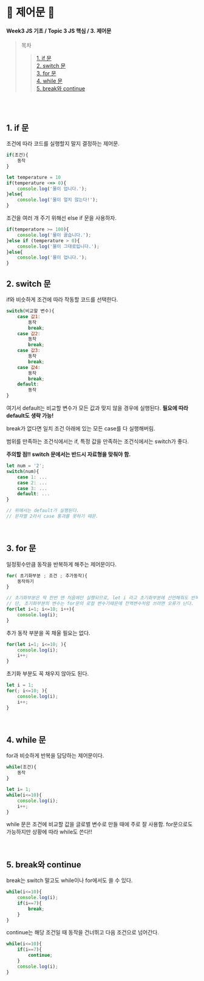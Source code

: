 # 🥥 제어문 🥥
#### Week3 JS 기초 / Topic 3 JS 핵심 / 3. 제어문

>목차 
>>[1. if 문](#1-if-문)<br>
[2. switch 문](#2-switch-문)<br>
[3. for 문](#3-for-문)<br>
[4. while 문](#4-while-문)<br>
[5. break와 continue](#5-break와-continue)<br>


<br><br>

## 1. if 문
조건에 따라 코드를 실행할지 말지 결정하는 제어문.
```js
if(조건){
    동작
}

let temperature = 10
if(temperature <=> 0){
    console.log('물이 업니다.');
}else{
    console.log('물이 얼지 않는다!');
}
```

조건을 여러 개 주기 위해선 else if 문을 사용하자.
```js
if(temperatore >= 100){
    console.log('물이 끓습니다.');
}else if (temperature > 0){
    console.log('물이 그대로입니다.');
}else{
    console.log('물이 업니다.');
}

```

## 2. switch 문
if와 비슷하게 조건에 따라 작동할 코드를 선택한다.
```js
switch(비교할 변수){
    case 값1:
        동작
        break;
    case 값2:
        동작
        break;
    case 값3:
        동작
        break;
    case 값4:
        동작
        break;
    default:
        동작
}
```
여기서 default는 비교할 변수가 모든 값과 맞지 않을 경우에 실행된다. **필요에 따라 default도 생략 가능!**

break가 없다면 일치 조건 아래에 있는 모든 case를 다 실행해버림. 

범위를 만족하는 조건식에서는 if, 특정 값을 만족하는 조건식에서는 switch가 좋다.


**주의할 점!! switch 문에서는 반드시 자료형을 맞춰야 함.**
```js
let num = '2';
switch(num){
    case 1: ...
    case 2: ...
    case 3: ...
    default: ...
}

// 위에서는 default가 실행된다.
// 문자열 2라서 case 통과를 못하기 때문. 
```

<br>

## 3. for 문
일정횟수만큼 동작을 반복하게 해주는 제어문이다.
```js
for( 초기화부분 ; 조건 ; 추가동작){
    동작하기
}

// 초기화부분은 딱 한번 맨 처음에만 실행되므로, let i 라고 초기화부분에 선언해줘도 반복선언되지 않는다!
// 단, 초기화부분의 변수는 for문의 로컬 변수기때문에 전역변수처럼 쓰려면 오류가 난다.
for(let i=1; i<=10; i++){
    console.log(i);
}
```

추가 동작 부분을 꼭 채울 필요는 없다.
```js
for(let i=1; i<=10; ){
    console.log(i);
    i++;
}
```

초기화 부분도 꼭 채우지 않아도 된다.
```js
let i = 1;
for(; i<=10; ){
    console.log(i);
    i++;
}
```
<br>

## 4. while 문
for과 비슷하게 반복을 담당하는 제어문이다.
```js
while(조건){
    동작
}

let i= 1;
while(i<=10){
    console.log(i);
    i++;
}
```

while 문은 조건에 비교할 값을 글로벌 변수로 만들 때에 주로 잘 사용함. for문으로도 가능하지만 상황에 따라 while도 쓴다!! 

<br>

## 5. break와 continue
break는 switch 말고도 while이나 for에서도 쓸 수 있다.
```js
while(i<=10){
    console.log(i);
    if(i==7){
        break;
    }
}
```

continue는 해당 조건일 때 동작을 건너뛰고 다음 조건으로 넘어간다.
```js
while(i<=10){
    if(i==7){
        continue;
    }
    console.log(i);
}
```
